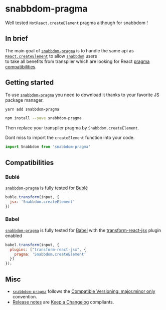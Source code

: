 # snabbdom-pragma
Well tested `NotReact.createElement` pragma although for snabbdom !

## In brief
The main goal of [`snabbdom-pragma`](/Swizz/snabbdom-pragma) is to handle the same api as [`React.createElement`](https://facebook.github.io/react/docs/react-api.html#createelement)
to allow [`snabbdom`](/snabbdom/snabbdom) users  
to take all benefits from transpiler which are looking for React [pragma compatibilities](#Compatibilities).

## Getting started

To use [`snabbdom-pragma`](/Swizz/snabbdom-pragma) you need to download it thanks to your favorite JS package manager.

```sh
yarn add snabbdom-pragma
```

```sh
npm install --save snabbdom-pragma
```

Then replace your transpiler pragma by `Snabbdom.createElement`.

Dont miss to import the `createElement` function into your code.

```js
import Snabbdom from 'snabbdom-pragma'
```

## Compatibilities

### Bublé
[`snabbdom-pragma`](/Swizz/snabbdom-pragma) is fully tested for [Bublé](https://buble.surge.sh/guide/)
```js
buble.transform(input, {
  jsx: 'Snabbdom.createElement'
})
```

### Babel
[`snabbdom-pragma`](/Swizz/snabbdom-pragma) is fully tested for [Babel](https://babeljs.io) with the
[transform-react-jsx](https://babeljs.io/docs/plugins/transform-react-jsx/) plugin enabled
```js
babel.transform(input, {
  plugins: ["transform-react-jsx", {
    pragma: 'Snabbdom.createElement'
  }]
});
```

## Misc

- [`snabbdom-pragma`](/Swizz/snabbdom-pragma) follows the [Compatible Versioning: major.minor only](https://github.com/staltz/comver) convention.
- [Release notes](https://github.com/Swizz/snabbdom-pragma/releases) are [Keep a Changelog](http://keepachangelog.com/en/0.3.0/) compliants.
